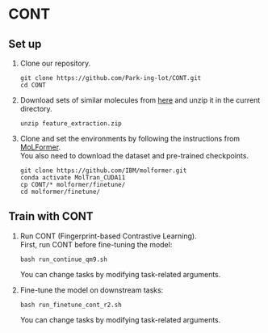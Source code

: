 # CONT

## Set up
1. Clone our repository.
   ```
   git clone https://github.com/Park-ing-lot/CONT.git
   cd CONT
   ```
2. Download sets of similar molecules from [here](https://1drv.ms/f/s!Av7zLRuxiWW_kLs96rYdzCEkzr04jA?e=CpBmn1) and unzip it in the current directory.
   ```
   unzip feature_extraction.zip
   ```
   
3. Clone and set the environments by following the instructions from [MoLFormer](https://github.com/IBM/molformer/tree/main). \
   You also need to download the dataset and pre-trained checkpoints.
   ```
   git clone https://github.com/IBM/molformer.git
   conda activate MolTran_CUDA11
   cp CONT/* molformer/finetune/
   cd molformer/finetune/
   ```
   
## Train with CONT
1. Run CONT (Fingerprint-based Contrastive Learning). \
   First, run CONT before fine-tuning the model:
   ```
   bash run_continue_qm9.sh
   ```
   You can change tasks by modifying task-related arguments.
   
3. Fine-tune the model on downstream tasks:
   ```
   bash run_finetune_cont_r2.sh
   ```
   You can change tasks by modifying task-related arguments.
